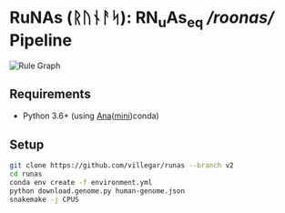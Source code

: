 
# RuNAs (&#5809;&#5794;&#5822;&#5800;&#5835;): RN<sub>u</sub>As<sub>eq</sub> */roonas/* Pipeline

![Rule Graph](https://raw.github.com/villegar/RuNAs/v2/images/rule-graph.svg?raw=true "Rule Graph")
## Requirements
-	Python 3.6+ (using [Ana](https://anaconda.org)([mini](https://docs.conda.io/en/latest/miniconda.html))conda)

## Setup
```bash
git clone https://github.com/villegar/runas --branch v2
cd runas
conda env create -f environment.yml
python download.genome.py human-genome.json
snakemake -j CPUS 
```
